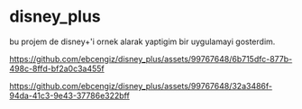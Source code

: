 # disney_plus

bu projem de disney+'i ornek alarak yaptigim bir uygulamayi gosterdim.





https://github.com/ebcengiz/disney_plus/assets/99767648/6b715dfc-877b-498c-8ffd-bf2a0c3a455f






https://github.com/ebcengiz/disney_plus/assets/99767648/32a3486f-94da-41c3-9e43-37786e322bff






